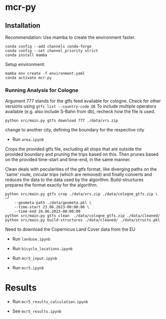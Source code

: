 # mcr-py

## Installation

Recommendation: Use mamba to create the environment faster.

```
conda config --add channels conda-forge
conda config --set channel_priority strict
conda install mamba
```

Setup environment:

```
mamba env create -f environment.yaml
conda activate mcr-py
```

### Running Analysis for Cologne

Argument 777 stands for the gtfs feed available for cologne. Check for other versions using `gtfs list --country-code DE`
To include multiple operators available (e.g. also include S-Bahn from db), recheck how the file is used.
```
python src/main.py gtfs download 777 ./data/vrs.zip
```
change to another city, defining the boundary for the respective city
- Run `area.ipynb`

Crops the provided gtfs file, excluding all stops that are outside the provided boundary and pruning the trips based on this.
Then prunes based on the provided time-start and time-end, in the same manner.

Clean deals with pecularities of the gtfs format, like diverging paths on the 'same' route, circular trips (which are removed) and finally
converts and reduces the data to the data used by the algorithm.
Build-structures prepares the format exactly for the algorithm.
```
python src/main.py gtfs crop ./data/vrs.zip ./data/cologne_gtfs.zip \                                                                                        ─╯
    --geometa-path ./data/geometa.pkl \
    --time-start 23.06.2023-00:00:00 \
    --time-end 24.06.2023-00:00:00 
python src/main.py gtfs clean  ./data/cologne_gtfs.zip ./data/cleaned/
python src/main.py build-structures ./data/cleaned/ ./data/structs.pkl
```

Need to download the Copernicus Land Cover data from the EU

- Run `landuse.ipynb`
- Run `bicycle_locations.ipynb`
- Run `mcr5_input.ipynb`

- Run `mcr5.ipynb`

# Results
- Run `mcr5_results_calculation.ipynb`

- See `mcr5_results.ipynb`
